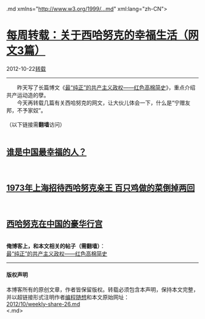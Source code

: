 <!DOCTYPE.md>
.md xmlns="http://www.w3.org/1999/...md" xml:lang="zh-CN">
<head>
<meta http-equiv="Content-Type" content="text.md; charset=utf-8" />
<meta name="generator" content="Python script by program.think@gmail.com" />
<meta name="provider" content="program-think.blogspot.com" />
<link type="text/css" rel="stylesheet" href="../../css/program-think.css" />
<title>每周转载：关于西哈努克的幸福生活（网文3篇） - 编程随想的博客</title>
</head>
<body>
<div id="main" style="width:100%;">
<h1><a href="../../index.md" title="回到首页">每周转载：关于西哈努克的幸福生活（网文3篇）</a></h1>
<div class="post-info"><span class="date-header">2012-10-22</span><a href="../../tags/E8BDACE8BDBD.md" class="tag">转载</a> </div>
<hr>
<div class="post">
&#12288;&#12288;昨天写了长篇博文《<a href="../../2012/10/history-of-red-khmers.md">最“纯正”的共产主义政权——红色高棉简史</a>》，重点介绍共产运动造的孽。<br />&#12288;&#12288;今天再转载几篇有关西哈努克的网文，让大伙儿体会一下，什么是“宁赠友邦，不予家奴”。<br /><br />（以下链接需<b>翻墙</b>访问）<a name='more'></a><!--program-think--><br /><br /><h2><a href="https://plus.google.com/u/0/113559088971921339544/posts/1zLALJmpmsn" target="_blank" rel="nofollow">谁是中国最幸福的人？</a></h2><br /><h2><a href="https://plus.google.com/u/0/113559088971921339544/posts/EZfRBpuVdxm" target="_blank" rel="nofollow">1973年上海招待西哈努克亲王 百只鸡做的菜倒掉两回</a></h2><br /><h2><a href="https://plus.google.com/u/0/113559088971921339544/posts/244KQbqGSXB" target="_blank" rel="nofollow">西哈努克在中国的豪华行宫</a></h2><br /><b>俺博客上，和本文相关的帖子（需翻墙）</b>：<br /><a href="../../2012/10/history-of-red-khmers.md">最“纯正”的共产主义政权——红色高棉简史</a><div class="blogger-post-footer">
</div>
<hr>
<div class="copyright">
<h4>版权声明</h4>
本博客所有的原创文章，作者皆保留版权。转载必须包含本声明，保持本文完整，并以超链接形式注明作者<a href="mailto:program.think@gmail.com">编程随想</a>和本文原始网址：<br>
<a href="2012/10/weekly-share-26.md">2012/10/weekly-share-26.md</a>
</div>
</div>
</body>
<.md>
